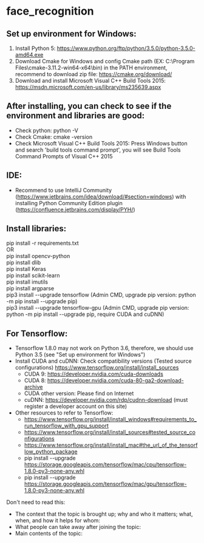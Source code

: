 # face_recognition

## Set up environment for Windows: <br />
1. Install Python 5: https://www.python.org/ftp/python/3.5.0/python-3.5.0-amd64.exe <br />
2. Download Cmake for Windows and config Cmake path (EX: C:\Program Files\cmake-3.11.2-win64-x64\bin) in the PATH environment, recommend to download zip file: https://cmake.org/download/ <br />
3. Download and install Microsoft Visual C++ Build Tools 2015: https://msdn.microsoft.com/en-us/library/ms235639.aspx

## After installing, you can check to see if the environment and libraries are good: <br />
- Check python: python -V <br />
- Check Cmake: cmake -version <br />
- Check Microsoft Visual C++ Build Tools 2015: Press Windows button and search 'build tools command prompt', you will see Build Tools Command Prompts of Visual C++ 2015

## IDE: <br />
- Recommend to use IntelliJ Community (https://www.jetbrains.com/idea/download/#section=windows) with installing Python Community Edition plugin (https://confluence.jetbrains.com/display/PYH/)


## Install libraries: <br />
pip install -r requirements.txt <br />
OR <br />
pip install opencv-python <br />
pip install dlib <br />
pip install Keras <br />
pip install scikit-learn <br />
pip install imutils <br />
pip install argparse <br />
pip3 install --upgrade tensorflow (Admin CMD, upgrade pip version: python -m pip install --upgrade pip) <br />
pip3 install --upgrade tensorflow-gpu (Admin CMD, upgrade pip version: python -m pip install --upgrade pip, require CUDA and cuDNN) <br />

## For Tensorflow:
- Tensorflow 1.8.0 may not work on Python 3.6, therefore, we should use Python 3.5 (see "Set up environment for Windows") <br />
- Install CUDA and cuDNN: Check compatibility versions (Tested source configurations) https://www.tensorflow.org/install/install_sources
    - CUDA 9: https://developer.nvidia.com/cuda-downloads <br />
    - CUDA 8: https://developer.nvidia.com/cuda-80-ga2-download-archive
    - CUDA other version: Please find on Internet
    - cuDNN: https://developer.nvidia.com/rdp/cudnn-download (must register a developer account on this site)
- Other resources to refer to Tensorflow:
    - https://www.tensorflow.org/install/install_windows#requirements_to_run_tensorflow_with_gpu_support <br />
    - https://www.tensorflow.org/install/install_sources#tested_source_configurations <br />
    - https://www.tensorflow.org/install/install_mac#the_url_of_the_tensorflow_python_package <br />
    - pip install --upgrade https://storage.googleapis.com/tensorflow/mac/cpu/tensorflow-1.8.0-py3-none-any.whl <br />
    - pip install --upgrade https://storage.googleapis.com/tensorflow/mac/gpu/tensorflow-1.8.0-py3-none-any.whl


Don't need to read this:
- The context that the topic is brought up; why and who it matters; what, when, and how it helps for whom:
- What people can take away after joining the topic:
- Main contents of the topic: